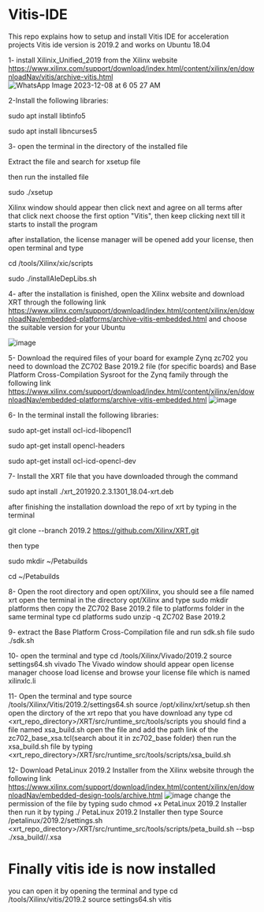 # Vitis-IDE
This repo explains how to setup and install Vitis IDE for acceleration projects 
Vitis ide version is 2019.2 and works on Ubuntu 18.04

1- install Xilinix_Unified_2019 from the Xilinx website 
https://www.xilinx.com/support/download/index.html/content/xilinx/en/downloadNav/vitis/archive-vitis.html 
![WhatsApp Image 2023-12-08 at 6 05 27 AM](https://github.com/Bassam-Kobasy/Vitis-IDE/assets/103467132/f07c75bf-95c4-4f51-88a6-40b366bcf1c7)

2-Install the following libraries:

sudo apt install libtinfo5

sudo apt install libncurses5

3- open the terminal in the directory of the installed file 

Extract the file and search for xsetup file

then run the installed file

sudo ./xsetup

Xilinx window should appear then click next and agree on all terms after that click next choose the first option "Vitis", then keep clicking next till it starts to install the program 

after installation, the license manager will be opened 
add your license, then open terminal and type

cd /tools/Xilinx/xic/scripts

sudo ./installAIeDepLibs.sh

4- after the installation is finished, open the Xilinx website and download XRT through the following link
https://www.xilinx.com/support/download/index.html/content/xilinx/en/downloadNav/embedded-platforms/archive-vitis-embedded.html 
and choose the suitable version for your Ubuntu 

![image](https://github.com/Bassam-Kobasy/Vitis-IDE/assets/103467132/19b949ba-28c8-4a95-8d17-ccf1d0577a26)

5- Download the required files of your board for example Zynq zc702
you need to download  the ZC702 Base 2019.2 file (for specific boards) and  Base Platform Cross-Compilation Sysroot for the Zynq family through the following link 
https://www.xilinx.com/support/download/index.html/content/xilinx/en/downloadNav/embedded-platforms/archive-vitis-embedded.html
![image](https://github.com/Bassam-Kobasy/Vitis-IDE/assets/103467132/a5ee890a-66e1-46bc-b7fa-51f204bb9ca0)

6- In the terminal install the following libraries:

sudo apt-get install ocl-icd-libopencl1

sudo apt-get install opencl-headers

sudo apt-get install ocl-icd-opencl-dev

7- Install the XRT file that you have downloaded through the command

sudo apt install ./xrt_201920.2.3.1301_18.04-xrt.deb

after finishing the installation download the repo of xrt by typing in the terminal 

git clone --branch 2019.2 https://github.com/Xilinx/XRT.git 

then type 

sudo mkdir ~/Petabuilds

cd ~/Petabuilds

8- Open the root directory and open opt/Xilinx, you should see a file named xrt 
open the terminal in the directory opt/Xilinx and type 
sudo mkdir platforms
then copy the  ZC702 Base 2019.2 file to platforms folder 
in the same terminal type 
cd platforms 
sudo unzip -q  ZC702 Base 2019.2

9- extract the Base Platform Cross-Compilation file and run sdk.sh file 
sudo ./sdk.sh

10- open the terminal and type 
cd /tools/Xilinx/Vivado/2019.2
source settings64.sh 
vivado
The Vivado window should appear 
open license manager choose load license and browse your license file which is named xilinxlc.li

11- Open the terminal and type 
source /tools/Xilinx/Vitis/2019.2/settings64.sh
source /opt/xilinx/xrt/setup.sh
then open the dirctory of the xrt repo that you have download any type 
cd <xrt_repo_directory>/XRT/src/runtime_src/tools/scripts 
you should find a file named xsa_build.sh
open the file and add the path link of the zc702_base_xsa.tcl(search about it in zc702_base folder)
then run the xsa_build.sh file by typing 
<xrt_repo_directory>/XRT/src/runtime_src/tools/scripts/xsa_build.sh 

12- Download  PetaLinux 2019.2 Installer from the Xilinx website through the following link
https://www.xilinx.com/support/download/index.html/content/xilinx/en/downloadNav/embedded-design-tools/archive.html
![image](https://github.com/Bassam-Kobasy/Vitis-IDE/assets/103467132/7938b202-063c-4409-8611-289eec70ad52)
change the permission of the file by typing 
sudo chmod +x  PetaLinux 2019.2 Installer
then run it by typing 
./ PetaLinux 2019.2 Installer
then type 
Source /petalinux/2019.2/settings.sh
<xrt_repo_directory>/XRT/src/runtime_src/tools/scripts/peta_build.sh --bsp
./xsa_build/<platform name>/<platform name>.xsa

# Finally vitis ide is now installed 
you can open it by opening the terminal and type 
cd /tools/Xilinx/vitis/2019.2
source settings64.sh 
vitis


